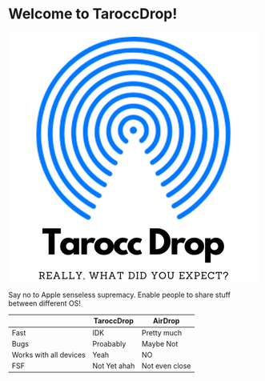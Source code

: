 # Welcome to TaroccDrop!

![alt text](./website/TaroccDrop.png)

Say no to Apple senseless supremacy. Enable people to share stuff between different OS!

||TaroccDrop|AirDrop|
|---|---|---|
|Fast| IDK | Pretty much|
|Bugs| Proabably | Maybe Not|
|Works with all devices| Yeah | NO|
|FSF| Not Yet ahah | Not even close|

